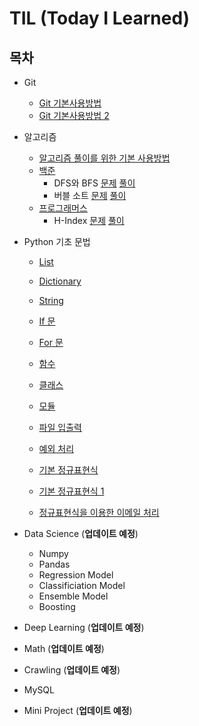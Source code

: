 # TIL (Today I Learned)

## 목차

* Git

  * [Git 기본사용방법](https://github.com/kimtaehyeong/TIL/blob/master/git.md)
  * [Git 기본사용방법 2](https://github.com/kimtaehyeong/TIL/blob/master/git1.md)

  

* 알고리즘

  * [알고리즘 풀이를 위한 기본 사용방법](https://github.com/kimtaehyeong/Algorithm/tree/master/basic)
  * [백준](https://www.acmicpc.net/)
    * DFS와 BFS [문제](https://www.acmicpc.net/problem/1260) [풀이](https://github.com/kimtaehyeong/Algorithm/blob/master/solution/beakjoon_1260.py)
    * 버블 소트 [문제](https://www.acmicpc.net/problem/1377) [풀이](https://github.com/kimtaehyeong/Algorithm/blob/master/solution/beakjoon_1377.ipynb)
  * [프로그래머스](https://programmers.co.kr/)
    * H-Index [문제](https://programmers.co.kr/learn/courses/30/lessons/42747) [풀이](https://github.com/kimtaehyeong/Algorithm/blob/master/solution/h_index.ipynb)

  

* Python 기초 문법

  * [List](https://github.com/kimtaehyeong/Python/blob/master/List_exam.ipynb)

  * [Dictionary](https://github.com/kimtaehyeong/Python/blob/master/Dictionary_exam.ipynb)

  * [String](https://github.com/kimtaehyeong/Python/blob/master/Dictionary_exam.ipynb)

  * [If 문](https://github.com/kimtaehyeong/Python/blob/master/IF_exam.ipynb)

  * [For 문](https://github.com/kimtaehyeong/Python/blob/master/For_Code_exam.ipynb)

  * [함수](https://github.com/kimtaehyeong/Python/blob/master/Function_Code_test.ipynb)

  * [클래스](https://github.com/kimtaehyeong/Python/blob/master/Class_test.ipynb)

  * [모듈](https://github.com/kimtaehyeong/Python/blob/master/7_1%20Module.ipynb)

  * [파일 입출력]('https://github.com/kimtaehyeong/Python/blob/master/8_1%20File.ipynb')

  * [예외 처리](https://github.com/kimtaehyeong/Python/blob/master/9_1_Exception.ipynb)

  * [기본 정규표현식](https://github.com/kimtaehyeong/Python/blob/master/regular_expression_basic.ipynb)

  * [기본 정규표현식 1](https://github.com/kimtaehyeong/Python/blob/master/regular_expression_basic2.ipynb)

  * [정규표현식을 이용한 이메일 처리](https://github.com/kimtaehyeong/Python/blob/master/email_check(regex).ipynb)

    

* Data Science (**업데이트 예정**)

  * Numpy
  * Pandas
  * Regression Model
  * Classificiation Model
  * Ensemble Model
  * Boosting

  

* Deep Learning (**업데이트 예정**)



* Math (**업데이트 예정**)

  

* Crawling (**업데이트 예정**)

* MySQL





* Mini Project (**업데이트 예정**)